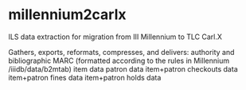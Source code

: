 # millennium2carlx
ILS data extraction for migration from III Millennium to TLC Carl.X

Gathers, exports, reformats, compresses, and delivers:
  authority and bibliographic MARC (formatted according to the rules in Millennium /iiidb/data/b2mtab)
  item data
  patron data
  item+patron checkouts data
  item+patron fines data
  item+patron holds data
